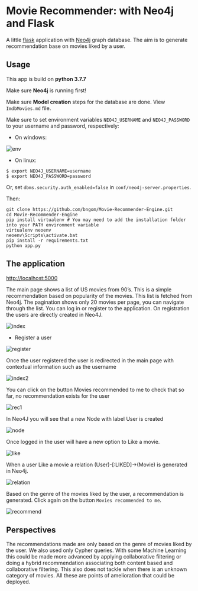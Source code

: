 # Movie Recommender: with Neo4j and Flask
A little [flask](https://palletsprojects.com/p/flask/) application with [Neo4j](http://neo4j.com/download/other-releases/) graph database. The aim is to generate recommendation base on movies liked by a user.

## Usage

This app is build on **python 3.7.7**

Make sure **Neo4j** is running first!

Make sure **Model creation** steps for the database are done. View `ImdbMovies.md` file.

Make sure to set environment variables `NEO4J_USERNAME` and `NEO4J_PASSWORD`
to your username and password, respectively:

* On windows:

![env](img/env.png)

* On linux:

```
$ export NEO4J_USERNAME=username
$ export NEO4J_PASSWORD=password
```

Or, set `dbms.security.auth_enabled=false` in `conf/neo4j-server.properties`.

Then:

```
git clone https://github.com/bngom/Movie-Recommender-Engine.git
cd Movie-Recommender-Engine
pip install virtualenv # You may need to add the installation folder into your PATH environment variable
virtualenv neoenv
neoenv\Scripts\activate.bat 
pip install -r requirements.txt
python app.py
```
## The application
[http://localhost:5000](http://localhost:5000)

The main page shows a list of US movies from 90’s. This is a simple recommendation based on popularity of the movies. This list is fetched from Neo4j.
The pagination shows only 20 movies per page, you can navigate through the list. 
You can log in or register to the application.  On registration the users are directly created in Neo4J.

![index](img/index.png)

* Register a user

![register](img/register.png)

Once the user registered the user is redirected in the main page with contextual information such as the username

![index2](img/index2.png)

You can click on the button Movies recommended to me to check that so far, no recommendation exists for the user

![rec1](img/rec1.png)

In Neo4J you will see that a new Node with label User is created

![node](img/usernode.png)

Once logged in the user will have a new option to Like a movie. 

![like](img/like.png)

When a user Like a movie a relation (User)-[:LIKED]->(Movie) is generated in Neo4j.

![relation](img/usernode.png)

Based on the genre of the movies liked by the user, a recommendation is generated. 
Click again on the button `Movies recommended to me`.

![recommend](img/recommended.PNG)

## Perspectives

The recommendations made are only based on the genre of movies liked by the user. We also used only Cypher queries. With some Machine Learning this could be made more advanced by applying collaborative filtering or doing a hybrid recommendation associating both content based and collaborative filtering.
This also does not tackle when there is an unknown category of movies. 
All these are points of amelioration that could be deployed.



